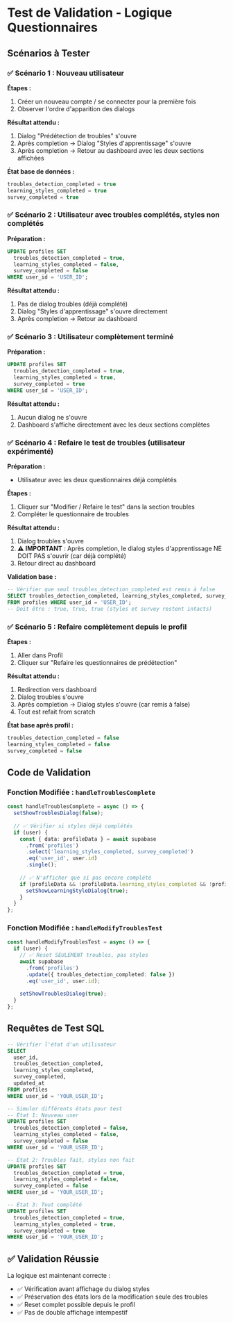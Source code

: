 # Test de Validation - Logique Questionnaires

## Scénarios à Tester

### ✅ Scénario 1 : Nouveau utilisateur
**Étapes :**
1. Créer un nouveau compte / se connecter pour la première fois
2. Observer l'ordre d'apparition des dialogs

**Résultat attendu :**
1. Dialog "Prédétection de troubles" s'ouvre
2. Après completion → Dialog "Styles d'apprentissage" s'ouvre
3. Après completion → Retour au dashboard avec les deux sections affichées

**État base de données :**
```sql
troubles_detection_completed = true
learning_styles_completed = true
survey_completed = true
```

### ✅ Scénario 2 : Utilisateur avec troubles complétés, styles non complétés
**Préparation :**
```sql
UPDATE profiles SET 
  troubles_detection_completed = true,
  learning_styles_completed = false,
  survey_completed = false
WHERE user_id = 'USER_ID';
```

**Résultat attendu :**
1. Pas de dialog troubles (déjà complété)
2. Dialog "Styles d'apprentissage" s'ouvre directement
3. Après completion → Retour au dashboard

### ✅ Scénario 3 : Utilisateur complètement terminé
**Préparation :**
```sql
UPDATE profiles SET 
  troubles_detection_completed = true,
  learning_styles_completed = true,
  survey_completed = true
WHERE user_id = 'USER_ID';
```

**Résultat attendu :**
1. Aucun dialog ne s'ouvre
2. Dashboard s'affiche directement avec les deux sections complètes

### ✅ Scénario 4 : Refaire le test de troubles (utilisateur expérimenté)
**Préparation :**
- Utilisateur avec les deux questionnaires déjà complétés

**Étapes :**
1. Cliquer sur "Modifier / Refaire le test" dans la section troubles
2. Compléter le questionnaire de troubles

**Résultat attendu :**
1. Dialog troubles s'ouvre
2. ⚠️ **IMPORTANT** : Après completion, le dialog styles d'apprentissage NE DOIT PAS s'ouvrir (car déjà complété)
3. Retour direct au dashboard

**Validation base :**
```sql
-- Vérifier que seul troubles_detection_completed est remis à false
SELECT troubles_detection_completed, learning_styles_completed, survey_completed 
FROM profiles WHERE user_id = 'USER_ID';
-- Doit être : true, true, true (styles et survey restent intacts)
```

### ✅ Scénario 5 : Refaire complètement depuis le profil
**Étapes :**
1. Aller dans Profil
2. Cliquer sur "Refaire les questionnaires de prédétection"

**Résultat attendu :**
1. Redirection vers dashboard
2. Dialog troubles s'ouvre
3. Après completion → Dialog styles s'ouvre (car remis à false)
4. Tout est refait from scratch

**État base après profil :**
```sql
troubles_detection_completed = false
learning_styles_completed = false
survey_completed = false
```

## Code de Validation

### Fonction Modifiée : `handleTroublesComplete`
```typescript
const handleTroublesComplete = async () => {
  setShowTroublesDialog(false);
  
  // ✅ Vérifier si styles déjà complétés
  if (user) {
    const { data: profileData } = await supabase
      .from('profiles')
      .select('learning_styles_completed, survey_completed')
      .eq('user_id', user.id)
      .single();
    
    // ✅ N'afficher que si pas encore complété
    if (profileData && !profileData.learning_styles_completed && !profileData.survey_completed) {
      setShowLearningStyleDialog(true);
    }
  }
};
```

### Fonction Modifiée : `handleModifyTroublesTest`
```typescript
const handleModifyTroublesTest = async () => {
  if (user) {
    // ✅ Reset SEULEMENT troubles, pas styles
    await supabase
      .from('profiles')
      .update({ troubles_detection_completed: false })
      .eq('user_id', user.id);
    
    setShowTroublesDialog(true);
  }
};
```

## Requêtes de Test SQL

```sql
-- Vérifier l'état d'un utilisateur
SELECT 
  user_id,
  troubles_detection_completed,
  learning_styles_completed,
  survey_completed,
  updated_at
FROM profiles 
WHERE user_id = 'YOUR_USER_ID';

-- Simuler différents états pour test
-- État 1: Nouveau user
UPDATE profiles SET 
  troubles_detection_completed = false,
  learning_styles_completed = false,
  survey_completed = false
WHERE user_id = 'YOUR_USER_ID';

-- État 2: Troubles fait, styles non fait
UPDATE profiles SET 
  troubles_detection_completed = true,
  learning_styles_completed = false,
  survey_completed = false
WHERE user_id = 'YOUR_USER_ID';

-- État 3: Tout complété
UPDATE profiles SET 
  troubles_detection_completed = true,
  learning_styles_completed = true,
  survey_completed = true
WHERE user_id = 'YOUR_USER_ID';
```

## ✅ Validation Réussie

La logique est maintenant correcte :
- ✅ Vérification avant affichage du dialog styles
- ✅ Préservation des états lors de la modification seule des troubles
- ✅ Reset complet possible depuis le profil
- ✅ Pas de double affichage intempestif